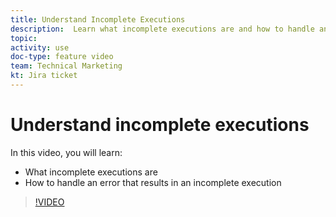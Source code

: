 ```yaml
---
title: Understand Incomplete Executions
description:  Learn what incomplete executions are and how to handle an error that results in an incomplete execution in [!DNL Adobe Workfront Fusion].
topic: 
activity: use
doc-type: feature video
team: Technical Marketing
kt: Jira ticket 
---
```

# Understand incomplete executions

In this video, you will learn:

* What incomplete executions are
* How to handle an error that results in an incomplete execution

>[!VIDEO](https://video.tv.adobe.com/v/335307/?quality=12)
